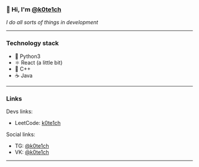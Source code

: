<!--
**k0te1ch/k0te1ch** is a ✨ _special_ ✨ repository because its `README.md` (this file) appears on your GitHub profile.

Here are some ideas to get you started:

- 🔭 I’m currently working on ...
- 🌱 I’m currently learning ...
- 👯 I’m looking to collaborate on ...
- 🤔 I’m looking for help with ...
- 💬 Ask me about ...
- 📫 How to reach me: ...
- 😄 Pronouns: ...
- ⚡ Fun fact: ...
-->

### 👋 Hi, I'm [@k0te1ch](https://github.com/k0te1ch)  

_I do all sorts of things in development_

---

### Technology stack
- 🐍 Python3
- ⚛️ React (a little bit)
- 🚬 C++
- ☕ Java

---

### Links
Devs links:
- LeetCode: [k0te1ch](https://leetcode.com/k0te1ch)

Social links:
- TG: [@k0te1ch](https://t.me/k0te1ch)
- VK: [@k0te1ch](https://vk.com/k0te1ch)
---
